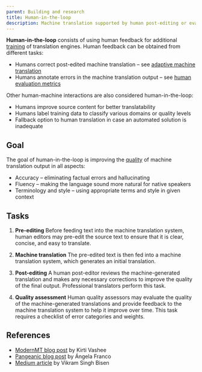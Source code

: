 ```yaml
---
parent: Building and research
title: Human-in-the-loop
description: Machine translation supported by human post-editing or evaluation
---
```


**Human-in-the-loop** consists of using human feedback for additional [training](/building-and-research/training.md) of translation engines.
Human feedback can be obtained from different tasks:
- Humans correct post-edited machine translation – see [adaptive machine translation](../features/customisation/adaptive.md)
- Humans annotate errors in the machine translation output – see [human evaluation metrics](/metrics/human-evaluation-metrics.md)

Other human-machine interactions are also considered human-in-the-loop:
- Humans improve source content for better translatability
- Humans label training data to classify various domains or quality levels
- Fallback option to human translation in case an automated solution is inadequate

## Goal

The goal of human-in-the-loop is improving the [quality](/quality-estimation/quality-estimation.md) of machine translation output in all aspects:
- Accuracy – eliminating factual errors and hallucinating
- Fluency – making the language sound more natural for native speakers
- Terminology and style – using appropriate terms and style in given context

## Tasks

1. **Pre-editing**
Before feeding text into the machine translation system, human editors may pre-edit the source text to ensure that it is clear, concise, and easy to translate.

2. **Machine translation**
The pre-edited text is then fed into a machine translation system, which generates an initial translation.

3. **Post-editing**
A human post-editor reviews the machine-generated translation and makes any necessary corrections to improve the quality of the final output.
Professional translators perform this task.

4. **Quality assessment**
Human quality assessors may evaluate the quality of the machine-generated translations and provide feedback to the machine translation system to help it improve over time. This task requires a checklist of error categories and weights.

<!-- When an article on quality evaluation is added, it can be linked here -->

## References

- [ModernMT blog post](https://blog.modernmt.com/human-in-the-loop/) by Kirti Vashee  
- [Pangeanic blog post](https://blog.pangeanic.com/human-in-the-loop-hitl-making-the-most-of-human-and-machine-intelligence) by Ángela Franco  
- [Medium article](https://medium.com/vsinghbisen/what-is-human-in-the-loop-machine-learning-why-how-used-in-ai-60c7b44eb2c0) by Vikram Singh Bisen  
